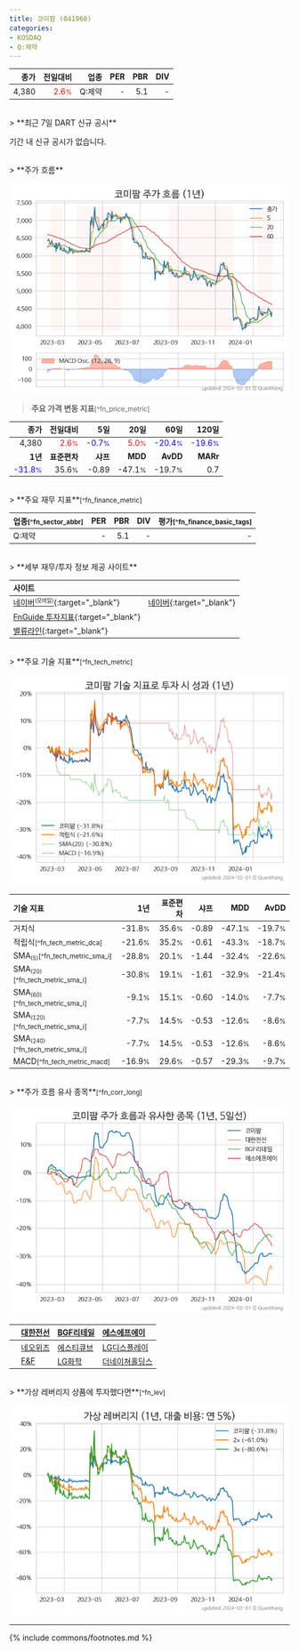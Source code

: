 ```yaml
---
title: 코미팜 (041960)
categories:
- KOSDAQ
- Q:제약
---
```

| **종가** | **전일대비** | **업종** | **PER** | **PBR** | **DIV** |
| -------: | -----------: | -------: | ------: | ------: | ------: |
| 4,380 | <span style="color: red">2.6<small>%</small></span> | Q:제약 | - | 5.1 | - |

<!-- more -->

<br>
> **최근 7일 DART 신규 공시**<a id="dart"></a>


기간 내 신규 공시가 없습니다.

<br>
> **주가 흐름**<a id="price"></a>

![041960](/stock/images/041960.png)

> **주요 가격 변동 지표**<small>[^fn_price_metric]</small>

| **종가** | **전일대비** | **5일** | **20일** | **60일** | **120일** |
| -------: | -----------: | ------: | -------: | -------: | --------: |
| 4,380 | <span style="color: red">2.6<small>%</small></span> | <span style="color: blue">-0.7<small>%</small></span> | <span style="color: red">5.0<small>%</small></span> | <span style="color: blue">-20.4<small>%</small></span> | <span style="color: blue">-19.6<small>%</small></span> |
| **1년** | **표준편차** | **샤프** | **MDD** | **AvDD** | **MARr** |
| <span style="color: blue">-31.8<small>%</small></span> | 35.6<small>%</small> | -0.89 | -47.1<small>%</small> | -19.7<small>%</small> | 0.7 |

<br>
> **주요 재무 지표**<small>[^fn_finance_metric]</small>

| **업종**<small>[^fn_sector_abbr]</small> | **PER** | **PBR** | **DIV** | **평가**<small>[^fn_finance_basic_tags]</small> |
| :--------------------------------------- | ------: | ------: | ------: | ----------------------------------------------: |
| Q:제약 | - | 5.1 | - | - |

<br>
> **세부 재무/투자 정보 제공 사이트**

| **사이트** |  |
| :----- | :--- |
| [네이버<small><sup>(모바일)</sup></small>](https://m.stock.naver.com/domestic/stock/041960/finance/summary){:target="_blank"} | [네이버](https://finance.naver.com/item/coinfo.naver?code=041960){:target="_blank"} |
| [FnGuide 투자지표](https://comp.fnguide.com/SVO2/ASP/SVD_Invest.asp?gicode=A041960&MenuYn=Y){:target="_blank"} || [와이즈리포트](https://comp.wisereport.co.kr/company/c1040001.aspx?cmp_cd=041960){:target="_blank"} |
| [밸류라인](https://www.valueline.co.kr/finance/summary/041960){:target="_blank"} || [한국경제](https://markets.hankyung.com/stock/041960/financial-summary){:target="_blank"} |

<br>
> **주요 기술 지표**<small>[^fn_tech_metric]</small>


![041960](/stock/images/041960_tech.png)

| **기술 지표** | **1년** | **표준편차** | **샤프** | **MDD** | **AvDD** |
| :------------ | ------: | -----------: | -------: | ------: | -------: |
| 거치식 | -31.8<small>%</small> | 35.6<small>%</small> | -0.89 | -47.1<small>%</small> | -19.7<small>%</small> |
| 적립식<small>[^fn_tech_metric_dca]</small> | -21.6<small>%</small> | 35.2<small>%</small> | -0.61 | -43.3<small>%</small> | -18.7<small>%</small> |
| SMA<small><sub>(5)</sub></small><small>[^fn_tech_metric_sma_i]</small> | -28.8<small>%</small> | 20.1<small>%</small> | -1.44 | -32.4<small>%</small> | -22.6<small>%</small> |
| SMA<small><sub>(20)</sub></small><small>[^fn_tech_metric_sma_i]</small> | -30.8<small>%</small> | 19.1<small>%</small> | -1.61 | -32.9<small>%</small> | -21.4<small>%</small> |
| SMA<small><sub>(60)</sub></small><small>[^fn_tech_metric_sma_i]</small> | -9.1<small>%</small> | 15.1<small>%</small> | -0.60 | -14.0<small>%</small> | -7.7<small>%</small> |
| SMA<small><sub>(120)</sub></small><small>[^fn_tech_metric_sma_i]</small> | -7.7<small>%</small> | 14.5<small>%</small> | -0.53 | -12.6<small>%</small> | -8.6<small>%</small> |
| SMA<small><sub>(240)</sub></small><small>[^fn_tech_metric_sma_i]</small> | -7.7<small>%</small> | 14.5<small>%</small> | -0.53 | -12.6<small>%</small> | -8.6<small>%</small> |
| MACD<small>[^fn_tech_metric_macd]</small> | -16.9<small>%</small> | 29.6<small>%</small> | -0.57 | -29.3<small>%</small> | -9.7<small>%</small> |

<br>
> **주가 흐름 유사 종목**<a id="corr"></a><small>[^fn_corr_long]</small>

![041960](/stock/images/041960_corr.png)

|    | [대한전선](/001440/) | [BGF리테일](/282330/) | [에스에프에이](/056190/) |
| :- | :------------------------------------- | :------------------------------------- | :--------------------------------------|
|    | [네오위즈](/095660/) | [에스티큐브](/052020/) | [LG디스플레이](/034220/) |
|    | [F&F](/383220/) | [LG화학](/051910/) | [더네이쳐홀딩스](/298540/) |

<br>
> **가상 레버리지 상품에 투자했다면**<a id="2x"></a><small>[^fn_lev]</small>

![041960](/stock/images/041960_2x.png)

---
{% include commons/footnotes.md %}